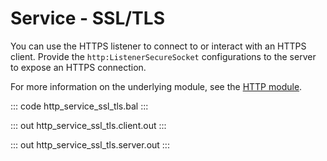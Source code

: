 # Service - SSL/TLS

You can use the HTTPS listener to connect to or interact with an HTTPS client. Provide the `http:ListenerSecureSocket` configurations to the server to expose an HTTPS connection.

For more information on the underlying module, see the [HTTP module](https://lib.ballerina.io/ballerina/http/latest/).

::: code http_service_ssl_tls.bal :::

::: out http_service_ssl_tls.client.out :::

::: out http_service_ssl_tls.server.out :::
